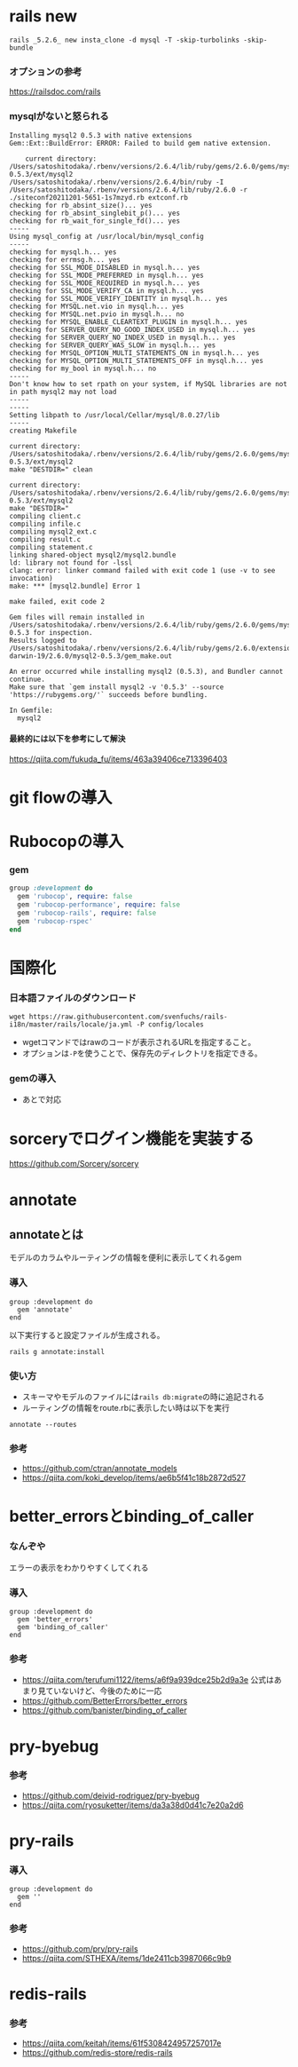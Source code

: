 # rails new
```
rails _5.2.6_ new insta_clone -d mysql -T -skip-turbolinks -skip-bundle
```
### オプションの参考
https://railsdoc.com/rails

### mysqlがないと怒られる

```
Installing mysql2 0.5.3 with native extensions
Gem::Ext::BuildError: ERROR: Failed to build gem native extension.

    current directory: /Users/satoshitodaka/.rbenv/versions/2.6.4/lib/ruby/gems/2.6.0/gems/mysql2-0.5.3/ext/mysql2
/Users/satoshitodaka/.rbenv/versions/2.6.4/bin/ruby -I /Users/satoshitodaka/.rbenv/versions/2.6.4/lib/ruby/2.6.0 -r
./siteconf20211201-5651-1s7mzyd.rb extconf.rb
checking for rb_absint_size()... yes
checking for rb_absint_singlebit_p()... yes
checking for rb_wait_for_single_fd()... yes
-----
Using mysql_config at /usr/local/bin/mysql_config
-----
checking for mysql.h... yes
checking for errmsg.h... yes
checking for SSL_MODE_DISABLED in mysql.h... yes
checking for SSL_MODE_PREFERRED in mysql.h... yes
checking for SSL_MODE_REQUIRED in mysql.h... yes
checking for SSL_MODE_VERIFY_CA in mysql.h... yes
checking for SSL_MODE_VERIFY_IDENTITY in mysql.h... yes
checking for MYSQL.net.vio in mysql.h... yes
checking for MYSQL.net.pvio in mysql.h... no
checking for MYSQL_ENABLE_CLEARTEXT_PLUGIN in mysql.h... yes
checking for SERVER_QUERY_NO_GOOD_INDEX_USED in mysql.h... yes
checking for SERVER_QUERY_NO_INDEX_USED in mysql.h... yes
checking for SERVER_QUERY_WAS_SLOW in mysql.h... yes
checking for MYSQL_OPTION_MULTI_STATEMENTS_ON in mysql.h... yes
checking for MYSQL_OPTION_MULTI_STATEMENTS_OFF in mysql.h... yes
checking for my_bool in mysql.h... no
-----
Don't know how to set rpath on your system, if MySQL libraries are not in path mysql2 may not load
-----
-----
Setting libpath to /usr/local/Cellar/mysql/8.0.27/lib
-----
creating Makefile

current directory: /Users/satoshitodaka/.rbenv/versions/2.6.4/lib/ruby/gems/2.6.0/gems/mysql2-0.5.3/ext/mysql2
make "DESTDIR=" clean

current directory: /Users/satoshitodaka/.rbenv/versions/2.6.4/lib/ruby/gems/2.6.0/gems/mysql2-0.5.3/ext/mysql2
make "DESTDIR="
compiling client.c
compiling infile.c
compiling mysql2_ext.c
compiling result.c
compiling statement.c
linking shared-object mysql2/mysql2.bundle
ld: library not found for -lssl
clang: error: linker command failed with exit code 1 (use -v to see invocation)
make: *** [mysql2.bundle] Error 1

make failed, exit code 2

Gem files will remain installed in /Users/satoshitodaka/.rbenv/versions/2.6.4/lib/ruby/gems/2.6.0/gems/mysql2-0.5.3 for inspection.
Results logged to /Users/satoshitodaka/.rbenv/versions/2.6.4/lib/ruby/gems/2.6.0/extensions/x86_64-darwin-19/2.6.0/mysql2-0.5.3/gem_make.out

An error occurred while installing mysql2 (0.5.3), and Bundler cannot continue.
Make sure that `gem install mysql2 -v '0.5.3' --source 'https://rubygems.org/'` succeeds before bundling.

In Gemfile:
  mysql2
```

#### 最終的には以下を参考にして解決
https://qiita.com/fukuda_fu/items/463a39406ce713396403

# git flowの導入
# Rubocopの導入
### gem
```ruby
group :development do
  gem 'rubocop', require: false
  gem 'rubocop-performance', require: false
  gem 'rubocop-rails', require: false
  gem 'rubocop-rspec'
end
```
# 国際化
### 日本語ファイルのダウンロード
```
wget https://raw.githubusercontent.com/svenfuchs/rails-i18n/master/rails/locale/ja.yml -P config/locales
```
- wgetコマンドではrawのコードが表示されるURLを指定すること。
- オプションは`-P`を使うことで、保存先のディレクトリを指定できる。

### gemの導入
- あとで対応

# sorceryでログイン機能を実装する

https://github.com/Sorcery/sorcery

# annotate
## annotateとは
モデルのカラムやルーティングの情報を便利に表示してくれるgem
### 導入
```
group :development do
  gem 'annotate'
end
```
以下実行すると設定ファイルが生成される。
```
rails g annotate:install
```
### 使い方
- スキーマやモデルのファイルには`rails db:migrate`の時に追記される
- ルーティングの情報をroute.rbに表示したい時は以下を実行
```
annotate --routes
```
### 参考
- https://github.com/ctran/annotate_models
- https://qiita.com/koki_develop/items/ae6b5f41c18b2872d527

# better_errorsとbinding_of_caller
### なんぞや
エラーの表示をわかりやすくしてくれる
### 導入
```
group :development do
  gem 'better_errors'
  gem 'binding_of_caller'
end
```
### 参考
- https://qiita.com/terufumi1122/items/a6f9a939dce25b2d9a3e
公式はあまり見ていないけど、今後のために一応
- https://github.com/BetterErrors/better_errors
- https://github.com/banister/binding_of_caller

# pry-byebug
### 参考
- https://github.com/deivid-rodriguez/pry-byebug
- https://qiita.com/ryosuketter/items/da3a38d0d41c7e20a2d6


# pry-rails
### 導入
```
group :development do
  gem ''
end
```
### 参考
- https://github.com/pry/pry-rails
- https://qiita.com/STHEXA/items/1de2411cb3987066c9b9

# redis-rails
### 参考
- https://qiita.com/keitah/items/61f5308424957257017e
- https://github.com/redis-store/redis-rails

